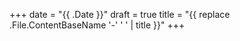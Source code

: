 +++
date = "{{ .Date }}"
draft = true
title = "{{ replace .File.ContentBaseName '-' ' ' | title }}"
+++
